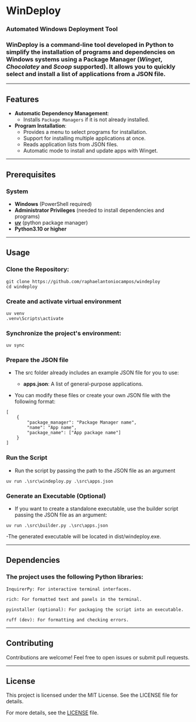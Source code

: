 # WinDeploy

### Automated Windows Deployment Tool

### **WinDeploy** is a command-line tool developed in Python to simplify the installation of programs and dependencies on Windows systems using a Package Manager (*Winget*, *Chocolatey* and *Scoop* supported). It allows you to quickly select and install a list of applications from a JSON file.

---

## Features

- **Automatic Dependency Management**:
  - Installs `Package Managers` if it is not already installed.
- **Program Installation**:
  - Provides a menu to select programs for installation.
  - Support for installing multiple applications at once.
  - Reads application lists from JSON files.
  - Automatic mode to install and update apps with Winget.

---

## Prerequisites 

### System
- **Windows** (PowerShell required)
- **Administrator Privileges** (needed to install dependencies and programs)
- **[uv](https://github.com/astral-sh/uv)** (python package manager)
- **Python3.10 or higher**

---

## Usage

### Clone the Repository:

```
git clone https://github.com/raphaelantoniocampos/windeploy
cd windeploy
```

### Create and activate virtual environment

```
uv venv
.venv\Scripts\activate
```

### Synchronize the project's environment:

```
uv sync
```

### Prepare the JSON file

- The src folder already includes an example JSON file for you to use:

    - **apps.json**: A list of general-purpose applications.

- You can modify these files or create your own JSON file with the following format:

```
[
    {
        "package_manager": "Package Manager name",
        "name": "App name",
        "package_name": ["App package name"]
    }
]
```

### Run the Script

- Run the script by passing the path to the JSON file as an argument

```
uv run .\src\windeploy.py .\src\apps.json
```

### Generate an Executable (Optional)

- If you want to create a standalone executable, use the builder script passing the JSON file as an argument:

```
uv run .\src\builder.py .\src\apps.json
```

-The generated executable will be located in dist/windeploy.exe. 

---

## Dependencies

### The project uses the following Python libraries:

    InquirerPy: For interactive terminal interfaces.

    rich: For formatted text and panels in the terminal.

    pyinstaller (optional): For packaging the script into an executable.

    ruff (dev): For formatting and checking errors.

---

## Contributing

Contributions are welcome! Feel free to open issues or submit pull requests.

---

## License

This project is licensed under the MIT License. See the LICENSE file for details.

For more details, see the [LICENSE](LICENSE) file.
